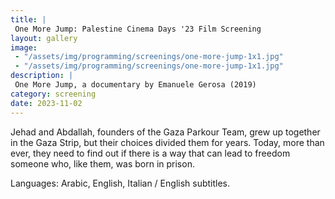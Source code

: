 ```yaml
---
title: |
 One More Jump: Palestine Cinema Days '23 Film Screening
layout: gallery
image:
 - "/assets/img/programming/screenings/one-more-jump-1x1.jpg"
 - "/assets/img/programming/screenings/one-more-jump-1x1.jpg"
description: |
 One More Jump, a documentary by Emanuele Gerosa (2019)
category: screening
date: 2023-11-02
---
```

Jehad and Abdallah, founders of the Gaza Parkour Team, grew up together in the Gaza Strip, but their choices divided them for years. Today, more than ever, they need to find out if there is a way that can lead to freedom someone who, like them, was born in prison.

Languages: Arabic, English, Italian / English subtitles.